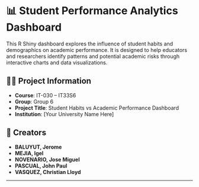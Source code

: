 # 📊 Student Performance Analytics Dashboard

This R Shiny dashboard explores the influence of student habits and demographics on academic performance. It is designed to help educators and researchers identify patterns and potential academic risks through interactive charts and data visualizations.

## 👨‍💻 Project Information

- **Course**: IT-030 – IT33S6  
- **Group**: Group 6  
- **Project Title**: Student Habits vs Academic Performance Dashboard  
- **Institution**: [Your University Name Here]

## 👥 Creators

- **BALUYUT, Jerome**
- **MEJIA, Igel**
- **NOVENARIO, Jose Miguel**
- **PASCUAL, John Paul**
- **VASQUEZ, Christian Lloyd**

---
